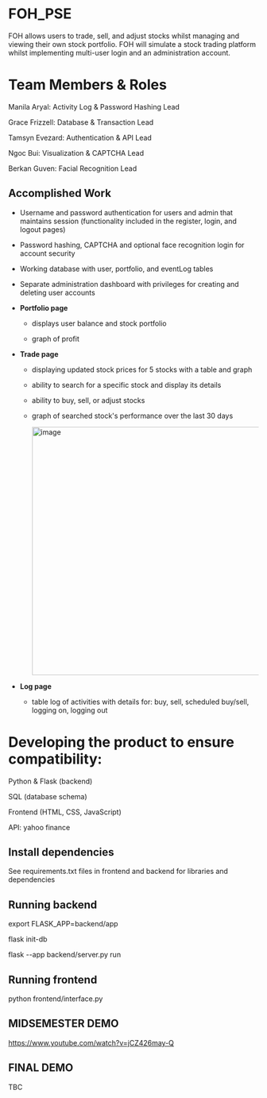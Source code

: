 # FOH_PSE
FOH allows users to trade, sell, and adjust stocks whilst managing and viewing their own stock portfolio. FOH will simulate a stock trading platform whilst implementing multi-user login and an administration account.

# Team Members & Roles
Manila Aryal: Activity Log & Password Hashing Lead

Grace Frizzell: Database & Transaction Lead

Tamsyn Evezard: Authentication & API Lead

Ngoc Bui: Visualization & CAPTCHA Lead

Berkan Guven: Facial Recognition Lead

## Accomplished Work
- Username and password authentication for users and admin that maintains session (functionality included in the register, login, and logout pages)​

- Password hashing, CAPTCHA and optional face recognition login for account security​

- Working database with user, portfolio, and eventLog tables​

- Separate administration dashboard with privileges for creating and deleting user accounts

- <b>Portfolio page ​</b>

    - displays user balance and stock portfolio

    - graph of profit

- <b>Trade page </b>

  - displaying updated stock prices for 5 stocks with a table and graph​

  - ability to search for a specific stock and display its details​

  - ability to buy, sell, or adjust stock​s

  - graph of searched stock's performance over the last 30 days

    <img width="500" alt="image" src="https://github.com/user-attachments/assets/6ad5f019-9578-44bd-90f1-19cce35e7d58">


- <b>Log page​ </b>

    - table log of activities with details for: buy, sell, scheduled buy/sell, logging on, logging out
 
# Developing the product to ensure compatibility:​

Python & Flask (backend)​

SQL (database schema)​

Frontend (HTML, CSS, JavaScript)​

API: yahoo finance
## Install dependencies

See requirements.txt files in frontend and backend for libraries and dependencies


## Running backend
export FLASK_APP=backend/app

flask init-db

flask --app backend/server.py run

## Running frontend
python frontend/interface.py

## MIDSEMESTER DEMO
https://www.youtube.com/watch?v=jCZ426may-Q 

## FINAL DEMO
TBC
